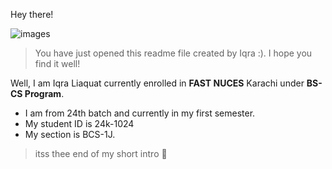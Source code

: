 Hey there!

![images](https://github.com/user-attachments/assets/6eea046c-1db5-4e24-a2cc-6177acaa17bf)


> You have just opened this readme file created by Iqra :). I hope you find it well!


 Well, I am Iqra Liaquat currently enrolled in **FAST NUCES** Karachi under **BS-CS Program**.
 
 * I am from 24th batch and currently in my first semester.
 * My student ID is 24k-1024
 * My section is BCS-1J.
   
> itss thee end of my short intro 🩶

